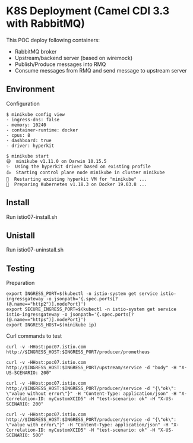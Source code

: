 # K8S Deployment (Camel CDI 3.3 with RabbitMQ)

This POC deploy following containers:

- RabbitMQ broker
- Upstream/backend server (based on wiremock)
- Publish/Produce messages into RMQ
- Consume messages from RMQ and send message to upstream server

## Environment
Configuration
```
$ minikube config view
- ingress-dns: false
- memory: 10240
- container-runtime: docker
- cpus: 8
- dashboard: true
- driver: hyperkit
```

```
$ minikube start
😄  minikube v1.11.0 on Darwin 10.15.5
✨  Using the hyperkit driver based on existing profile
👍  Starting control plane node minikube in cluster minikube
🔄  Restarting existing hyperkit VM for "minikube" ...
🐳  Preparing Kubernetes v1.18.3 on Docker 19.03.8 ...
```

## Install
Run istio07-install.sh

## Unistall
Run istio07-uninstall.sh

## Testing

Preparation

```
export INGRESS_PORT=$(kubectl -n istio-system get service istio-ingressgateway -o jsonpath='{.spec.ports[?(@.name=="http2")].nodePort}')
export SECURE_INGRESS_PORT=$(kubectl -n istio-system get service istio-ingressgateway -o jsonpath='{.spec.ports[?(@.name=="https")].nodePort}')
export INGRESS_HOST=$(minikube ip)
````

Curl commands to test

```
curl -v -HHost:poc07.istio.com http://$INGRESS_HOST:$INGRESS_PORT/producer/prometheus

curl -v -HHost:poc07.istio.com http://$INGRESS_HOST:$INGRESS_PORT/upstream/service -d "body" -H "X-US-SCENARIO: 200" 

curl -v -HHost:poc07.istio.com http://$INGRESS_HOST:$INGRESS_PORT/producer/service -d "{\"ok\": \"value without error\"}" -H "Content-Type: application/json" -H "X-Correlation-ID: myCustomXCID5" -H "test-scenario: ok" -H "X-US-SCENARIO: 200" 

curl -v -HHost:poc07.istio.com http://$INGRESS_HOST:$INGRESS_PORT/producer/service -d "{\"ok\": \"value with error\"}" -H "Content-Type: application/json" -H "X-Correlation-ID: myCustomXCID5" -H "test-scenario: ok" -H "X-US-SCENARIO: 500" 


```

